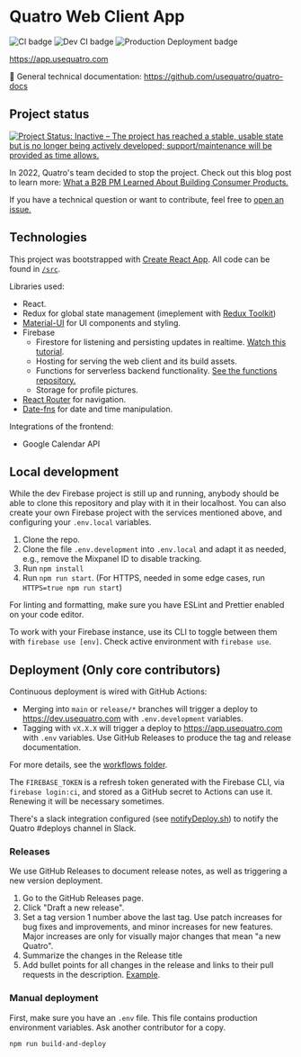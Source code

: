# Quatro Web Client App

![CI badge](https://github.com/usequatro/quatro-web-client/workflows/CI/badge.svg)
![Dev CI badge](https://github.com/usequatro/quatro-web-client/workflows/Dev%20Continuous%20Deployment/badge.svg)
![Production Deployment badge](https://github.com/usequatro/quatro-web-client/workflows/Production%20Deployment/badge.svg)

https://app.usequatro.com

📄 General technical documentation: https://github.com/usequatro/quatro-docs

## Project status

[![Project Status: Inactive – The project has reached a stable, usable state but is no longer being actively developed; support/maintenance will be provided as time allows.](https://www.repostatus.org/badges/latest/inactive.svg)](https://www.repostatus.org/#inactive)

In 2022, Quatro's team decided to stop the project. Check out this blog post to learn more: [What a B2B PM Learned About Building Consumer Products.](https://jonsaft.com/2022/02/04/what-a-b2b-pm-learned-about-building-consumer-products/)

If you have a technical question or want to contribute, feel free to [open an issue.](https://github.com/usequatro/quatro-web-client/issues/new)

## Technologies

This project was bootstrapped with [Create React App](https://github.com/facebookincubator/create-react-app). All code can be found in [`/src`](./src).

Libraries used:

- React.
- Redux for global state management (imeplement with [Redux Toolkit](https://redux-toolkit.js.org/))
- [Material-UI](https://material-ui.com/) for UI components and styling.
- Firebase
  - Firestore for listening and persisting updates in realtime. [Watch this tutorial](https://firebase.google.com/docs/firestore/query-data/listen).
  - Hosting for serving the web client and its build assets.
  - Functions for serverless backend functionality. [See the functions repository.](https://github.com/usequatro/quatro-functions)
  - Storage for profile pictures.
- [React Router](https://reactrouter.com/) for navigation.
- [Date-fns](https://date-fns.org/) for date and time manipulation.

Integrations of the frontend:

- Google Calendar API

## Local development

While the dev Firebase project is still up and running, anybody should be able to clone this repository and play with it in their localhost. You can also create your own Firebase project with the services mentioned above, and configuring your `.env.local` variables.

1. Clone the repo.
1. Clone the file `.env.development` into `.env.local` and adapt it as needed, e.g., remove the Mixpanel ID to disable tracking.
1. Run `npm install`
1. Run `npm run start`. (For HTTPS, needed in some edge cases, run `HTTPS=true npm run start`)

For linting and formatting, make sure you have ESLint and Prettier enabled on your code editor.

To work with your Firebase instance, use its CLI to toggle between them with `firebase use [env]`. Check active environment with `firebase use`.

## Deployment (Only core contributors)

Continuous deployment is wired with GitHub Actions:

- Merging into `main` or `release/*` branches will trigger a deploy to https://dev.usequatro.com with `.env.development` variables.
- Tagging with `vX.X.X` will trigger a deploy to https://app.usequatro.com with `.env` variables. Use GitHub Releases to produce the tag and release documentation.

For more details, see the [workflows folder](.github/workflows).

The `FIREBASE_TOKEN` is a refresh token generated with the Firebase CLI, via `firebase login:ci`, and stored as a GitHub secret to Actions can use it. Renewing it will be necessary sometimes.

There's a slack integration configured (see [notifyDeploy.sh](./script/notifyDeploy.sh)) to notify the Quatro #deploys channel in Slack.

### Releases

We use GitHub Releases to document release notes, as well as triggering a new version deployment.

1. Go to the GitHub Releases page.
2. Click "Draft a new release".
3. Set a tag version 1 number above the last tag. Use patch increases for bug fixes and improvements, and minor increases for new features. Major increases are only for visually major changes that mean "a new Quatro".
4. Summarize the changes in the Release title
5. Add bullet points for all changes in the release and links to their pull requests in the description. [Example](https://github.com/usequatro/quatro-web-client/releases/edit/v1.17.0).

### Manual deployment

First, make sure you have an `.env` file. This file contains production environment variables. Ask another contributor for a copy.

```sh
npm run build-and-deploy
```
